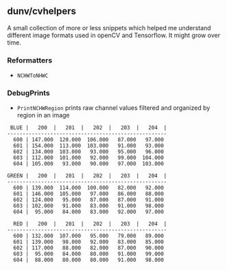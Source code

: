 ## dunv/cvhelpers

A small collection of more or less snippets which helped me understand different image formats used in openCV and Tensorflow. It might grow over time.

### Reformatters

* `NCHWToNHWC`

### DebugPrints

* `PrintNCHWRegion` prints raw channel values filtered and organized by region in an image

```text
 BLUE |   200  |   201  |   202  |   203  |   204  |
----------------------------------------------------
  600 | 147.000  120.000  106.000   87.000   97.000
  601 | 154.000  113.000  103.000   91.000   93.000
  602 | 134.000  103.000   93.000   95.000   96.000
  603 | 112.000  101.000   92.000   99.000  104.000
  604 | 105.000   93.000   90.000   97.000  103.000

GREEN |   200  |   201  |   202  |   203  |   204  |
----------------------------------------------------
  600 | 139.000  114.000  100.000   82.000   92.000
  601 | 146.000  105.000   97.000   86.000   88.000
  602 | 124.000   95.000   87.000   87.000   91.000
  603 | 102.000   91.000   83.000   91.000   98.000
  604 |  95.000   84.000   83.000   92.000   97.000

  RED |   200  |   201  |   202  |   203  |   204  |
----------------------------------------------------
  600 | 132.000  107.000   95.000   79.000   89.000
  601 | 139.000   98.000   92.000   83.000   85.000
  602 | 117.000   88.000   82.000   87.000   90.000
  603 |  95.000   84.000   80.000   91.000   99.000
  604 |  88.000   80.000   80.000   91.000   98.000
```
